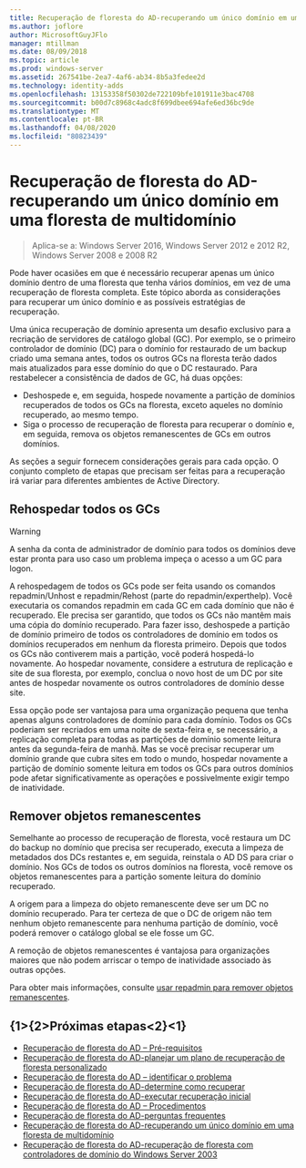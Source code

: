 ```yaml
---
title: Recuperação de floresta do AD-recuperando um único domínio em uma floresta de multidomínio
ms.author: joflore
author: MicrosoftGuyJFlo
manager: mtillman
ms.date: 08/09/2018
ms.topic: article
ms.prod: windows-server
ms.assetid: 267541be-2ea7-4af6-ab34-8b5a3fedee2d
ms.technology: identity-adds
ms.openlocfilehash: 13153358f50302de722109bfe101911e3bac4708
ms.sourcegitcommit: b00d7c8968c4adc8f699dbee694afe6ed36bc9de
ms.translationtype: MT
ms.contentlocale: pt-BR
ms.lasthandoff: 04/08/2020
ms.locfileid: "80823439"
---
```

# <a name="ad-forest-recovery---recovering-a-single-domain-in-a-multidomain-forest"></a>Recuperação de floresta do AD-recuperando um único domínio em uma floresta de multidomínio

>Aplica-se a: Windows Server 2016, Windows Server 2012 e 2012 R2, Windows Server 2008 e 2008 R2

Pode haver ocasiões em que é necessário recuperar apenas um único domínio dentro de uma floresta que tenha vários domínios, em vez de uma recuperação de floresta completa. Este tópico aborda as considerações para recuperar um único domínio e as possíveis estratégias de recuperação.  
  
Uma única recuperação de domínio apresenta um desafio exclusivo para a recriação de servidores de catálogo global (GC). Por exemplo, se o primeiro controlador de domínio (DC) para o domínio for restaurado de um backup criado uma semana antes, todos os outros GCs na floresta terão dados mais atualizados para esse domínio do que o DC restaurado. Para restabelecer a consistência de dados de GC, há duas opções:  
  
- Deshospede e, em seguida, hospede novamente a partição de domínios recuperados de todos os GCs na floresta, exceto aqueles no domínio recuperado, ao mesmo tempo.  
- Siga o processo de recuperação de floresta para recuperar o domínio e, em seguida, remova os objetos remanescentes de GCs em outros domínios.  
  
As seções a seguir fornecem considerações gerais para cada opção. O conjunto completo de etapas que precisam ser feitas para a recuperação irá variar para diferentes ambientes de Active Directory.  
  
## <a name="rehost-all-gcs"></a>Rehospedar todos os GCs  

> [!WARNING]
> A senha da conta de administrador de domínio para todos os domínios deve estar pronta para uso caso um problema impeça o acesso a um GC para logon.  

A rehospedagem de todos os GCs pode ser feita usando os comandos repadmin/Unhost e repadmin/Rehost (parte do repadmin/experthelp). Você executaria os comandos repadmin em cada GC em cada domínio que não é recuperado. Ele precisa ser garantido, que todos os GCs não mantêm mais uma cópia do domínio recuperado. Para fazer isso, deshospede a partição de domínio primeiro de todos os controladores de domínio em todos os domínios recuperados em nenhum da floresta primeiro. Depois que todos os GCs não contiverem mais a partição, você poderá hospedá-lo novamente. Ao hospedar novamente, considere a estrutura de replicação e site de sua floresta, por exemplo, conclua o novo host de um DC por site antes de hospedar novamente os outros controladores de domínio desse site.  
  
Essa opção pode ser vantajosa para uma organização pequena que tenha apenas alguns controladores de domínio para cada domínio. Todos os GCs poderiam ser recriados em uma noite de sexta-feira e, se necessário, a replicação completa para todas as partições de domínio somente leitura antes da segunda-feira de manhã. Mas se você precisar recuperar um domínio grande que cubra sites em todo o mundo, hospedar novamente a partição de domínio somente leitura em todos os GCs para outros domínios pode afetar significativamente as operações e possivelmente exigir tempo de inatividade.  
  
## <a name="remove-lingering-objects"></a>Remover objetos remanescentes

Semelhante ao processo de recuperação de floresta, você restaura um DC do backup no domínio que precisa ser recuperado, executa a limpeza de metadados dos DCs restantes e, em seguida, reinstala o AD DS para criar o domínio. Nos GCs de todos os outros domínios na floresta, você remove os objetos remanescentes para a partição somente leitura do domínio recuperado.  

A origem para a limpeza do objeto remanescente deve ser um DC no domínio recuperado. Para ter certeza de que o DC de origem não tem nenhum objeto remanescente para nenhuma partição de domínio, você poderá remover o catálogo global se ele fosse um GC.  

A remoção de objetos remanescentes é vantajosa para organizações maiores que não podem arriscar o tempo de inatividade associado às outras opções.  

Para obter mais informações, consulte [usar repadmin para remover objetos remanescentes](https://technet.microsoft.com/library/cc785298.aspx).

## <a name="next-steps"></a>{1&gt;{2&gt;Próximas etapas&lt;2}&lt;1}

- [Recuperação de floresta do AD – Pré-requisitos](AD-Forest-Recovery-Prerequisties.md)  
- [Recuperação de floresta do AD-planejar um plano de recuperação de floresta personalizado](AD-Forest-Recovery-Devising-a-Plan.md)  
- [Recuperação de floresta do AD – identificar o problema](AD-Forest-Recovery-Identify-the-Problem.md)
- [Recuperação de floresta do AD-determine como recuperar](AD-Forest-Recovery-Determine-how-to-Recover.md)
- [Recuperação de floresta do AD-executar recuperação inicial](AD-Forest-Recovery-Perform-initial-recovery.md)  
- [Recuperação de floresta do AD – Procedimentos](AD-Forest-Recovery-Procedures.md)  
- [Recuperação de floresta do AD-perguntas frequentes](AD-Forest-Recovery-FAQ.md)  
- [Recuperação de floresta do AD-recuperando um único domínio em uma floresta de multidomínio](AD-Forest-Recovery-Single-Domain-in-Multidomain-Recovery.md)  
- [Recuperação de floresta do AD-recuperação de floresta com controladores de domínio do Windows Server 2003](AD-Forest-Recovery-Windows-Server-2003.md)  

